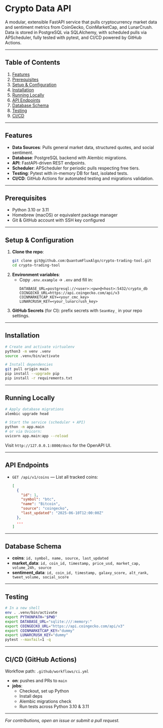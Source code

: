 # Crypto Data API

A modular, extensible FastAPI service that pulls cryptocurrency market data and sentiment metrics from CoinGecko, CoinMarketCap, and LunarCrush. Data is stored in PostgreSQL via SQLAlchemy, with scheduled pulls via APScheduler, fully tested with pytest, and CI/CD powered by GitHub Actions.

---

## Table of Contents
1. [Features](#features)
2. [Prerequisites](#prerequisites)
3. [Setup & Configuration](#setup--configuration)
4. [Installation](#installation)
5. [Running Locally](#running-locally)
6. [API Endpoints](#api-endpoints)
7. [Database Schema](#database-schema)
8. [Testing](#testing)
9. [CI/CD](#cicd)

---

## Features

- **Data Sources**: Pulls general market data, structured quotes, and social sentiment.
- **Database**: PostgreSQL backend with Alembic migrations.
- **API**: FastAPI-driven REST endpoints.
- **Scheduler**: APScheduler for periodic pulls respecting free tiers.
- **Testing**: Pytest with in-memory DB for fast, isolated tests.
- **CI/CD**: GitHub Actions for automated testing and migrations validation.

---

## Prerequisites

- Python 3.10 or 3.11
- Homebrew (macOS) or equivalent package manager
- Git & GitHub account with SSH key configured

---

## Setup & Configuration

1. **Clone the repo**:
   ```bash
   git clone git@github.com:QuantumFluxAlgo/crypto-trading-tool.git
   cd crypto-trading-tool
   ```
2. **Environment variables**:
   - Copy `.env.example` → `.env` and fill in:
     ```dotenv
     DATABASE_URL=postgresql://<user>:<pw>@<host>:5432/crypto_db
     COINGECKO_URL=https://api.coingecko.com/api/v3
     COINMARKETCAP_KEY=<your_cmc_key>
     LUNARCRUSH_KEY=<your_lunarcrush_key>
     ```
3. **GitHub Secrets** (for CI): prefix secrets with `SeanKey_` in your repo settings.

---

## Installation

```bash
# Create and activate virtualenv
python3 -m venv .venv
source .venv/bin/activate

# Install dependencies
git pull origin main
pip install --upgrade pip
pip install -r requirements.txt
```

---

## Running Locally

```bash
# Apply database migrations
alembic upgrade head

# Start the service (scheduler + API)
python -m app.main
# or via Uvicorn:
uvicorn app.main:app --reload
```

Visit `http://127.0.0.1:8000/docs` for the OpenAPI UI.

---

## API Endpoints

- `GET /api/v1/coins` — List all tracked coins:
  ```json
  [
    {
      "id": 1,
      "symbol": "btc",
      "name": "Bitcoin",
      "source": "coingecko",
      "last_updated": "2025-06-10T12:00:00Z"
    },
    ...
  ]
  ```

---

## Database Schema

- **coins**: `id, symbol, name, source, last_updated`
- **market_data**: `id, coin_id, timestamp, price_usd, market_cap, volume_24h, source`
- **sentiment_data**: `id, coin_id, timestamp, galaxy_score, alt_rank, tweet_volume, social_score`

---

## Testing

```bash
# In a new shell
env . .venv/bin/activate
export PYTHONPATH="$PWD"
export DATABASE_URL="sqlite:///:memory:"
export COINGECKO_URL="https://api.coingecko.com/api/v3"
export COINMARKETCAP_KEY="dummy"
export LUNARCRUSH_KEY="dummy"
pytest --maxfail=1 -q
```

---

## CI/CD (GitHub Actions)

Workflow path: `.github/workflows/ci.yml`
- **on**: pushes and PRs to `main`
- **jobs**:
  - Checkout, set up Python
  - Install deps
  - Alembic migrations check
  - Run tests across Python 3.10 & 3.11

---

_For contributions, open an issue or submit a pull request._
```

